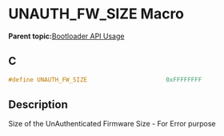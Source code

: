 # UNAUTH\_FW\_SIZE Macro

**Parent topic:**[Bootloader API Usage](GUID-9B3F465C-7297-4547-B7C6-3AAABEB7E261.md)

## C

```c
#define UNAUTH_FW_SIZE                      0xFFFFFFFF

```

## Description

Size of the UnAuthenticated Firmware Size - For Error purpose

